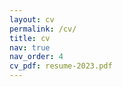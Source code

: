 ```yaml
---
layout: cv
permalink: /cv/
title: cv
nav: true
nav_order: 4
cv_pdf: resume-2023.pdf
---
```


<object data="{{ site.url }}{{ site.baseurl }}/assets/pdf/resume_updated.pdf" width="1000" height="1000" type="application/pdf"></object>